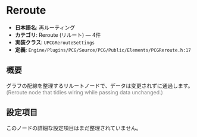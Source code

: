 # Reroute

- **日本語名**: 再ルーティング
- **カテゴリ**: Reroute (リルート) — 4件
- **実装クラス**: `UPCGRerouteSettings`
- **定義**: `Engine/Plugins/PCG/Source/PCG/Public/Elements/PCGReroute.h:17`

## 概要

グラフの配線を整理するリルートノードで、データは変更されずに通過します。<br><span style='color:gray'>(Reroute node that tidies wiring while passing data unchanged.)</span>

## 設定項目

このノードの詳細な設定項目はまだ整理されていません。

